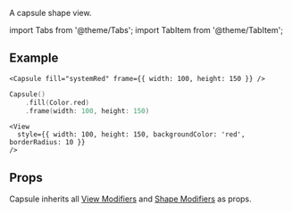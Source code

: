 ---
---

A capsule shape view.

import Tabs from '@theme/Tabs';
import TabItem from '@theme/TabItem';

## Example

<Tabs>
<TabItem value="srn" label="swiftui-react-native">

```tsx
<Capsule fill="systemRed" frame={{ width: 100, height: 150 }} />
```

</TabItem>
<TabItem value="swiftui" label="SwiftUI">

```swift
Capsule()
    .fill(Color.red)
    .frame(width: 100, height: 150)
```

</TabItem>
<TabItem value="react-native" label="React Native">

```tsx
<View
  style={{ width: 100, height: 150, backgroundColor: 'red', borderRadius: 10 }}
/>
```

</TabItem>
</Tabs>

## Props

Capsule inherits all [View Modifiers](../modifiers#view-modifiers) and [Shape Modifiers](../modifiers#text-modifiers) as props.
